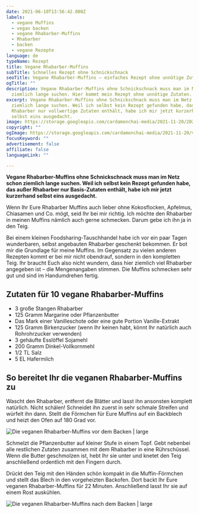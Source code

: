 ```yaml
---
date: 2021-06-10T13:56:42.000Z
labels:
  - vegane Muffins
  - vegan backen
  - vegane Rhabarber-Muffins
  - Rhabarber
  - backen
  - vegane Rezepte
language: de
typeName: Rezept
title: Vegane Rhabarber-Muffins
subTitle: Schnelles Rezept ohne Schnickschnack
seoTitle: Vegane Rhabarber-Muffins – einfaches Rezept ohne unnötige Zutaten
ogTitle: ""
description: Vegane Rhabarber-Muffins ohne Schnickschnack muss man im Netz schon
  ziemlich lange suchen. Hier kommt mein Rezept ohne unnötige Zutaten.
excerpt: Vegane Rhabarber-Muffins ohne Schnickschnack muss man im Netz schon
  ziemlich lange suchen. Weil ich selbst kein Rezept gefunden habe, dass außer
  Rhabarber nur vollwertige Zutaten enthält, habe ich mir jetzt kurzerhand
  selbst eins ausgedacht.
image: https://storage.googleapis.com/cardamonchai-media/2021-11-20/2021-06-09-rhabarber-muffins-nach-dem-backen-17final-1-jpg-imagine-787848_977935_1024_768/640.webp
copyright: ""
ogImage: https://storage.googleapis.com/cardamonchai-media/2021-11-20/vegane-rhabarber-muffins-fb-jpg-imagine-787848_977936_1200_628/640.webp
focusKeyword: ""
advertisement: false
affiliate: false
languageLink: ""

---
```


**Vegane Rhabarber-Muffins ohne Schnickschnack muss man im Netz schon ziemlich lange suchen. Weil ich selbst kein Rezept gefunden habe, das außer Rhabarber nur Basis-Zutaten enthält, habe ich mir jetzt kurzerhand selbst eins ausgedacht.**

Wenn Ihr Eure Rhabarber Muffins auch lieber ohne Kokosflocken, Apfelmus, Chiasamen und Co. mögt, seid Ihr bei mir richtig. Ich möchte den Rhabarber in meinen Muffins nämlich auch gerne schmecken. Darum gebe ich ihn ja in den Teig.

Bei einem kleinen Foodsharing-Tauschhandel habe ich vor ein paar Tagen wunderbaren, selbst angebauten Rhabarber geschenkt bekommen. Er bot mir die Grundlage für meine Muffins. Im Gegensatz zu vielen anderen Rezepten kommt er bei mir nicht obendrauf, sondern in den kompletten Teig. Ihr braucht Euch also nicht wundern, dass hier ziemlich viel Rhabarber angegeben ist – die Mengenangaben stimmen. Die Muffins schmecken sehr gut und sind im Handumdrehen fertig.

## Zutaten für 10 vegane Rhabarber-Muffins

- 3 große Stangen Rhabarber
- 125 Gramm Margarine oder Pflanzenbutter
- Das Mark einer Vanilleschote oder eine gute Portion Vanille-Extrakt
- 125 Gramm Birkenzucker (wenn Ihr keinen habt, könnt Ihr natürlich auch Rohrohrzucker verwenden)
- 3 gehäufte Esslöffel Sojamehl
- 200 Gramm Dinkel-Vollkornmehl
- 1/2 TL Salz
- 5 EL Hafermilch

## So bereitet Ihr die veganen Rhabarber-Muffins zu

Wascht den Rhabarber, entfernt die Blätter und lasst ihn ansonsten komplett natürlich. Nicht schälen! Schneidet ihn zuerst in sehr schmale Streifen und würfelt ihn dann. Stellt die Förmchen für Eure Muffins auf ein Backblech und heizt den Ofen auf 180 Grad vor.

![Die veganen Rhabarber-Muffins vor dem Backen | large](https://storage.googleapis.com/cardamonchai-media/2021-11-20/2021-06-09-rhabarber-muffins-vor-dem-backenfinal-jpg-imagine-686838_8e7d34_1024_768/640.webp 'Die veganen Rhabarber-Muffins vor dem Backen')

Schmelzt die Pflanzenbutter auf kleiner Stufe in einem Topf. Gebt nebenbei alle restlichen Zutaten zusammen mit dem Rhabarber in eine Rührschüssel. Wenn die Butter geschmolzen ist, hebt Ihr sie unter und knetet den Teig anschließend ordentlich mit den Fingern durch.

Drückt den Teig mit den Händen schön kompakt in die Muffin-Förmchen und stellt das Blech in den vorgeheizten Backofen. Dort backt Ihr Eure veganen Rhabarber-Muffins für 22 Minuten. Anschließend lasst Ihr sie auf einem Rost auskühlen.

![Die veganen Rhabarber-Muffins nach dem Backen | large](https://storage.googleapis.com/cardamonchai-media/2021-11-20/2021-06-09-rhabarber-muffins-21final-jpg-imagine-686848_806c36_1024_768/640.webp 'Die veganen Rhabarber-Muffins nach dem Backen')
